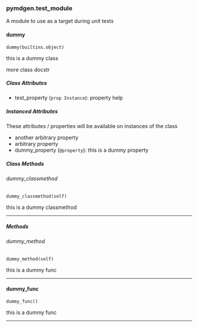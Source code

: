 ### pymdgen.test_module

A module to use as a target during unit tests

#### dummy

```
dummy(builtins.object)
```

this is a dummy class


more class docstr


##### Class Attributes

- test_property (`prop Instance`): property help

##### Instanced Attributes

These attributes / properties will be available on instances of the class

- another arbitrary property
- arbitrary property
- dummy_property (`@property`): this is a dummy property

##### Class Methods

###### dummy_classmethod

```
dummy_classmethod(self)
```

this is a dummy classmethod 

---

##### Methods

###### dummy_method

```
dummy_method(self)
```

this is a dummy func 

---

#### dummy_func

```
dummy_func()
```

this is a dummy func 

---